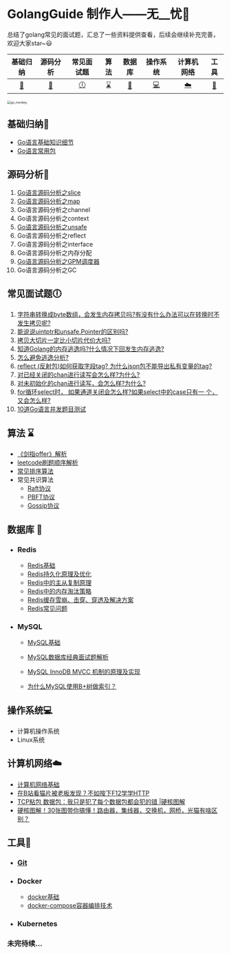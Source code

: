 # GolangGuide	制作人——无__忧👦 
总结了golang常见的面试题，汇总了一些资料提供查看，后续会继续补充完善，欢迎大家star~:smiley:

|    基础归纳    |    源码分析    |    常见面试题    |    算法    |    数据库    |    操作系统    |    计算机网络    |    工具    |
| :------------: | :------------: | :--------------: | :--------: | :----------: | :------------: | :--------------: | :--------: |
| [📓](#基础归纳) | [📃](#源码分析) | [🕕](#常见面试题) | [⌛️](#算法) | [💾](#数据库) | [💻](#操作系统) | [☁️](#计算机网络) | [🔧](#工具) |

<img src="https://raw.githubusercontent.com/zmk-c/GolangGuide/master/img/20210403192938.jpeg" alt="go_monkey" style="zoom:50%;" />

## 基础归纳📓 

- [Go语言基础知识细节](golang/base/base.md)
- [Go语言常用包](golang/package/package.md)

## 源码分析📃

1. [Go语言源码分析之slice](golang/source_code/slice.md)
2. [Go语言源码分析之map](golang/source_code/map.md)
3. Go语言源码分析之channel
4. Go语言源码分析之context
5. [Go语言源码分析之unsafe](golang/source_code/unsafe.md)
6. Go语言源码分析之reflect
7. Go语言源码分析之interface
8. Go语言源码分析之内存分配
10. [Go语言源码分析之GPM调度器](golang/source_code/gpm.md)
11. Go语言源码分析之GC

## 常见面试题🕕 

1. [字符串转换成byte数组，会发生内存拷贝吗?有没有什么办法可以在转换时不发生拷贝呢?](golang/faq/1.md)
2. [能说说uintptr和unsafe.Pointer的区别吗?](golang/faq/2.md)
3. [拷贝大切片一定比小切片代价大吗?](golang/faq/3.md)
4. [知道Golang的内存逃逸吗?什么情况下回发生内存逃逸?](golang/faq/4.md)
5. [怎么避免逃逸分析?](golang/faq/5.md)
6. [reflect (反射包)如何获取字段tag? 为什么json包不能导出私有变量的tag?](golang/faq/6.md)
7. [对已经关闭的chan进行读写会怎么样?为什么?](golang/faq/7.md)
8. [对未初始化的chan进行读写，会怎么样?为什么?](golang/faq/8.md)
9. [for循环select时， 如果通道关闭会怎么样?如果select中的case只有一 个，又会怎么样?](golang/faq/9.md)
10. [10道Go语言并发题目测试](golang/faq/10.md)

## 算法 ⌛️ 

- [《剑指offer》解析](https://github.com/zmk-c/go-offer)
- [leetcode刷题顺序解析](https://github.com/zmk-c/leetcode)
- [常见排序算法](sort/algorithm.md)
- 常见共识算法
  - [Raft协议](consensus/raft.md)
  - [PBFT协议](consensus/pbft.md)
  - [Gossip协议](consensus/gossip.md)

## 数据库 💾 

- ### Redis
  
  - [Redis基础](redis/base.md)
  - [Redis持久化原理及优化](redis/persistence.md)
  - [Redis中的主从复制原理](redis/master-slave.md)
  - [Redis中的内存淘汰策略](redis/memory.md)
  - [Redis缓存雪崩、击穿、穿透及解决方案](redis/solution.md)
  - [Redis常见问题](redis/faq.md)
  
- ### MySQL
  
  - [MySQL基础](mysql/base.md)
  
  - [MySQL数据库经典面试题解析](mysql/mysql100.md)
  - [MySQL InnoDB MVCC 机制的原理及实现](mysql/mysql_mvcc.md)
  - [为什么MySQL使用B+树做索引？](mysql/mysql-B+.md)

## 操作系统💻

- 计算机操作系统
- Linux系统

## 计算机网络☁️

- [计算机网络基础](network/network.md)
- [在B站看猫片被老板发现？不如按下F12学学HTTP](https://mp.weixin.qq.com/s/T41YBEmG4lkxokDLzRxVgA)
- [TCP粘包 数据包：我只是犯了每个数据包都会犯的错 |硬核图解](https://mp.weixin.qq.com/s/0H8WL6QeZ2VbO1hHPkn8Ug)
- [硬核图解！30张图带你搞懂！路由器，集线器，交换机，网桥，光猫有啥区别？](https://mp.weixin.qq.com/s/BJqp72EyEMahxi2XOfSrBQ)

## 工具🔧 

- ### [Git](git/git.md)

- ### Docker
  
  - [docker基础](docker/docker.md)
  - [docker-compose容器编排技术](docker/docker-compose.md)
  
- ### Kubernetes


### 未完待续...